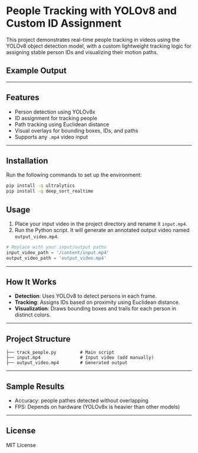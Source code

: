 
# People Tracking with YOLOv8 and Custom ID Assignment

This project demonstrates real-time people tracking in videos using the YOLOv8 object detection model, with a custom lightweight tracking logic for assigning stable person IDs and visualizing their motion paths.

##  Example Output



---

## Features

- Person detection using YOLOv8x
- ID assignment for tracking people
- Path tracking using Euclidean distance
- Visual overlays for bounding boxes, IDs, and paths
- Supports any `.mp4` video input

---

## Installation

Run the following commands to set up the environment:

```bash
pip install -q ultralytics
pip install -q deep_sort_realtime
```

##  Usage

1. Place your input video in the project directory and rename it `input.mp4`.
2. Run the Python script. It will generate an annotated output video named `output_video.mp4`.

```python
# Replace with your input/output paths
input_video_path = '/content/input.mp4'
output_video_path = 'output_video.mp4'
```

---

##  How It Works

- **Detection**: Uses YOLOv8 to detect persons in each frame.
- **Tracking**: Assigns IDs based on proximity using Euclidean distance.
- **Visualization**: Draws bounding boxes and trails for each person in distinct colors.

---

##  Project Structure

```
├── track_people.py         # Main script
├── input.mp4               # Input video (add manually)
├── output_video.mp4        # Generated output
```

---

##  Sample Results

- Accuracy: people pathes detected without overlapping 
- FPS: Depends on hardware (YOLOv8x is heavier than other models)

---

##  License

MIT License

